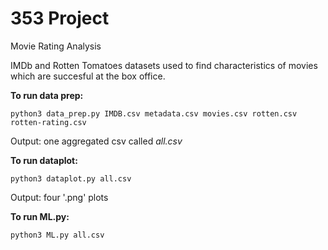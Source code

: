 # 353 Project
Movie Rating Analysis

IMDb and Rotten Tomatoes datasets used to find characteristics of movies which are succesful at the box office.

**To run data prep:**
```
python3 data_prep.py IMDB.csv metadata.csv movies.csv rotten.csv rotten-rating.csv
```
Output: one aggregated csv called *all.csv*


**To run dataplot:**
```
python3 dataplot.py all.csv
```
Output: four '.png' plots


**To run ML.py:**
```
python3 ML.py all.csv
```
